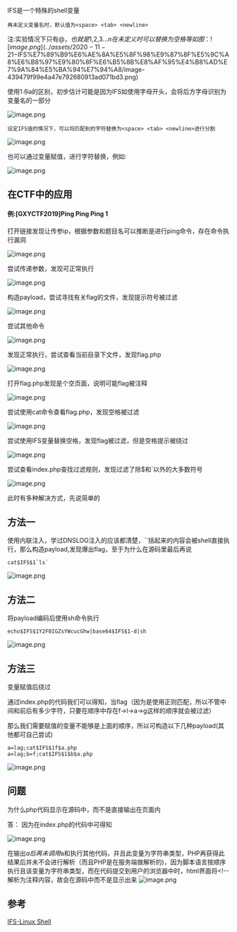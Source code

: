 IFS是一个特殊的shell变量

```
再未定义变量名时，默认值为<space> <tab> <newline>
```

注:实验情况下只有$@，也就是$1,$2,$3...$n在未定义时可以替换为空格等
如图：
![image.png](../assets/2020-11-21-%E5%85%B3%E4%BA%8ELinux%E4%B8%AD$IFS%E7%89%B9%E6%AE%8A%E5%8F%98%E9%87%8F%E5%9C%A8%E6%B8%97%E9%80%8F%E6%B5%8B%E8%AF%95%E4%B8%AD%E7%9A%84%E5%BA%94%E7%94%A8/image-439479f99e4a47e792680913ad071bd3.png)

使用$1与$a的区别，初步估计可能是因为IFS如使用字母开头，会将后方字母识别为变量名的一部分

![image.png](../assets/2020-11-21-%E5%85%B3%E4%BA%8ELinux%E4%B8%AD$IFS%E7%89%B9%E6%AE%8A%E5%8F%98%E9%87%8F%E5%9C%A8%E6%B8%97%E9%80%8F%E6%B5%8B%E8%AF%95%E4%B8%AD%E7%9A%84%E5%BA%94%E7%94%A8/image-fe270db6222340a881a482856e770bf4.png)

```
设定IFS值的情况下，可以将匹配到的字符替换为<space> <tab> <newline>进行分割
```

![image.png](../assets/2020-11-21-%E5%85%B3%E4%BA%8ELinux%E4%B8%AD$IFS%E7%89%B9%E6%AE%8A%E5%8F%98%E9%87%8F%E5%9C%A8%E6%B8%97%E9%80%8F%E6%B5%8B%E8%AF%95%E4%B8%AD%E7%9A%84%E5%BA%94%E7%94%A8/image-b46946285148455fbac3a83754b25d09.png)

也可以通过变量赋值，进行字符替换，例如:

![image.png](../assets/2020-11-21-%E5%85%B3%E4%BA%8ELinux%E4%B8%AD$IFS%E7%89%B9%E6%AE%8A%E5%8F%98%E9%87%8F%E5%9C%A8%E6%B8%97%E9%80%8F%E6%B5%8B%E8%AF%95%E4%B8%AD%E7%9A%84%E5%BA%94%E7%94%A8/image-3c71683bfaa045ecb0d39c9e9da8f41f.png)

## 在CTF中的应用

#### 例:[GXYCTF2019]Ping Ping Ping 1

打开链接发现让传参ip，根据参数和题目名可以推断是进行ping命令，存在命令执行漏洞

![image.png](../assets/2020-11-21-%E5%85%B3%E4%BA%8ELinux%E4%B8%AD$IFS%E7%89%B9%E6%AE%8A%E5%8F%98%E9%87%8F%E5%9C%A8%E6%B8%97%E9%80%8F%E6%B5%8B%E8%AF%95%E4%B8%AD%E7%9A%84%E5%BA%94%E7%94%A8/image-8c728734ed8341c5b0fbdabf4e3bda17.png)

尝试传递参数，发现可正常执行

![image.png](../assets/2020-11-21-%E5%85%B3%E4%BA%8ELinux%E4%B8%AD$IFS%E7%89%B9%E6%AE%8A%E5%8F%98%E9%87%8F%E5%9C%A8%E6%B8%97%E9%80%8F%E6%B5%8B%E8%AF%95%E4%B8%AD%E7%9A%84%E5%BA%94%E7%94%A8/image-eeb23dedcd41420b864e4eee4bb04ecd.png)

构造payload，尝试寻找有关flag的文件，发现提示符号被过滤

![image.png](../assets/2020-11-21-%E5%85%B3%E4%BA%8ELinux%E4%B8%AD$IFS%E7%89%B9%E6%AE%8A%E5%8F%98%E9%87%8F%E5%9C%A8%E6%B8%97%E9%80%8F%E6%B5%8B%E8%AF%95%E4%B8%AD%E7%9A%84%E5%BA%94%E7%94%A8/image-9214ba5939834196963b9cd474e22ca0-163764872547721.png)

尝试其他命令

![image.png](../assets/2020-11-21-%E5%85%B3%E4%BA%8ELinux%E4%B8%AD$IFS%E7%89%B9%E6%AE%8A%E5%8F%98%E9%87%8F%E5%9C%A8%E6%B8%97%E9%80%8F%E6%B5%8B%E8%AF%95%E4%B8%AD%E7%9A%84%E5%BA%94%E7%94%A8/image-6684dffa36f048c0bcbf23d85a1a0e3d.png)

发现正常执行，尝试查看当前目录下文件，发现flag.php

![image.png](../assets/2020-11-21-%E5%85%B3%E4%BA%8ELinux%E4%B8%AD$IFS%E7%89%B9%E6%AE%8A%E5%8F%98%E9%87%8F%E5%9C%A8%E6%B8%97%E9%80%8F%E6%B5%8B%E8%AF%95%E4%B8%AD%E7%9A%84%E5%BA%94%E7%94%A8/image-1fec2151582c43eb8dfceebe1ec66902.png)

打开flag.php发现是个空页面，说明可能flag被注释

![image.png](../assets/2020-11-21-%E5%85%B3%E4%BA%8ELinux%E4%B8%AD$IFS%E7%89%B9%E6%AE%8A%E5%8F%98%E9%87%8F%E5%9C%A8%E6%B8%97%E9%80%8F%E6%B5%8B%E8%AF%95%E4%B8%AD%E7%9A%84%E5%BA%94%E7%94%A8/image-fbfbd0f7508942aeaf9dad519cef6d51.png)

尝试使用cat命令查看flag.php，发现空格被过滤

![image.png](../assets/2020-11-21-%E5%85%B3%E4%BA%8ELinux%E4%B8%AD$IFS%E7%89%B9%E6%AE%8A%E5%8F%98%E9%87%8F%E5%9C%A8%E6%B8%97%E9%80%8F%E6%B5%8B%E8%AF%95%E4%B8%AD%E7%9A%84%E5%BA%94%E7%94%A8/image-51c3528a7caa414b8bf6c70031062507.png)

尝试使用IFS变量替换空格，发现flag被过滤，但是空格提示被绕过

![image.png](../assets/2020-11-21-%E5%85%B3%E4%BA%8ELinux%E4%B8%AD$IFS%E7%89%B9%E6%AE%8A%E5%8F%98%E9%87%8F%E5%9C%A8%E6%B8%97%E9%80%8F%E6%B5%8B%E8%AF%95%E4%B8%AD%E7%9A%84%E5%BA%94%E7%94%A8/image-c2b97f28317c4e08bc65c88d9a107319.png)

尝试查看index.php查找过滤规则，发现过滤了除$和`以外的大多数符号

![image.png](../assets/2020-11-21-%E5%85%B3%E4%BA%8ELinux%E4%B8%AD$IFS%E7%89%B9%E6%AE%8A%E5%8F%98%E9%87%8F%E5%9C%A8%E6%B8%97%E9%80%8F%E6%B5%8B%E8%AF%95%E4%B8%AD%E7%9A%84%E5%BA%94%E7%94%A8/image-cacfaea2357341b9a6e1caa68a4e9cc1.png)

此时有多种解决方式，先说简单的

## 方法一

使用内联注入，学过DNSLOG注入的应该都清楚，``括起来的内容会被shell直接执行，那么构造payload,发现爆出flag，至于为什么在源码里最后再说

```
cat$IFS$1`ls`
```

![image.png](../assets/2020-11-21-%E5%85%B3%E4%BA%8ELinux%E4%B8%AD$IFS%E7%89%B9%E6%AE%8A%E5%8F%98%E9%87%8F%E5%9C%A8%E6%B8%97%E9%80%8F%E6%B5%8B%E8%AF%95%E4%B8%AD%E7%9A%84%E5%BA%94%E7%94%A8/image-ca585703aec248df858f70593445015f.png)

## 方法二

将payload编码后使用sh命令执行

```
echo$IFS$1Y2F0IGZsYWcucGhw|base64$IFS$1-d|sh
```

![image.png](../assets/2020-11-21-%E5%85%B3%E4%BA%8ELinux%E4%B8%AD$IFS%E7%89%B9%E6%AE%8A%E5%8F%98%E9%87%8F%E5%9C%A8%E6%B8%97%E9%80%8F%E6%B5%8B%E8%AF%95%E4%B8%AD%E7%9A%84%E5%BA%94%E7%94%A8/image-83b2719953e1482292b533a92c00aa7b.png)

## 方法三

变量赋值后绕过

通过index.php的代码我们可以得知，当flag（因为是使用正则匹配，所以不管中间和前后有多少字符，只要在顺序中存在f->l->a->g这样的顺序就会被过滤）

那么我们需要赋值的变量不能够是上面的顺序，所以可构造以下几种payload(其他都可自己尝试)

```
a=lag;cat$IFS$1f$a.php
a=lag;b=f;cat$IFS$1$b$a.php
```

![image.png](../assets/2020-11-21-%E5%85%B3%E4%BA%8ELinux%E4%B8%AD$IFS%E7%89%B9%E6%AE%8A%E5%8F%98%E9%87%8F%E5%9C%A8%E6%B8%97%E9%80%8F%E6%B5%8B%E8%AF%95%E4%B8%AD%E7%9A%84%E5%BA%94%E7%94%A8/image-e39d31da8ff5439ea92c2fd529d9685f.png)

## 问题

为什么php代码显示在源码中，而不是直接输出在页面内

答：
因为在index.php的代码中可得知

![image.png](../assets/2020-11-21-%E5%85%B3%E4%BA%8ELinux%E4%B8%AD$IFS%E7%89%B9%E6%AE%8A%E5%8F%98%E9%87%8F%E5%9C%A8%E6%B8%97%E9%80%8F%E6%B5%8B%E8%AF%95%E4%B8%AD%E7%9A%84%E5%BA%94%E7%94%A8/image-41d2c53c1246470f97c658643083448a.png)

在输出$a后再未调用$a和执行其他代码，并且此变量为字符串类型，PHP再获得此结果后并未不会进行解析（而且PHP是在服务端做解析的)，因为脚本语言按顺序执行且该变量为字符串类型，而在代码提交到用户的浏览器中时，html界面将<!--解析为注释内容，故会在源码中而不是显示出来
![image.png](../assets/2020-11-21-%E5%85%B3%E4%BA%8ELinux%E4%B8%AD$IFS%E7%89%B9%E6%AE%8A%E5%8F%98%E9%87%8F%E5%9C%A8%E6%B8%97%E9%80%8F%E6%B5%8B%E8%AF%95%E4%B8%AD%E7%9A%84%E5%BA%94%E7%94%A8/image-da04c09152d04d27aa1e31be2931ddc0.png)

## 参考

[IFS-Linux Shell](https://bash.cyberciti.biz/guide/$IFS)